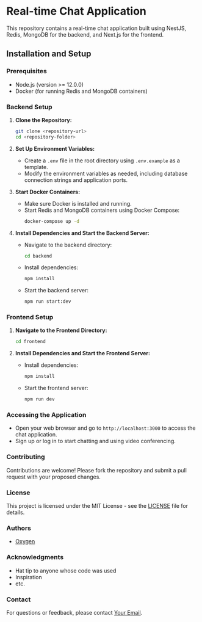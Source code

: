 # Real-time Chat Application

This repository contains a real-time chat application built using NestJS, Redis, MongoDB for the backend, and Next.js for the frontend.

## Installation and Setup

### Prerequisites
- Node.js (version >= 12.0.0)
- Docker (for running Redis and MongoDB containers)

### Backend Setup

1. **Clone the Repository:**
    ```bash
    git clone <repository-url>
    cd <repository-folder>
    ```

2. **Set Up Environment Variables:**
    - Create a `.env` file in the root directory using `.env.example` as a template.
    - Modify the environment variables as needed, including database connection strings and application ports.

3. **Start Docker Containers:**
    - Make sure Docker is installed and running.
    - Start Redis and MongoDB containers using Docker Compose:
        ```bash
        docker-compose up -d
        ```

4. **Install Dependencies and Start the Backend Server:**
    - Navigate to the backend directory:
        ```bash
        cd backend
        ```
    - Install dependencies:
        ```bash
        npm install
        ```
    - Start the backend server:
        ```bash
        npm run start:dev
        ```

### Frontend Setup

1. **Navigate to the Frontend Directory:**
    ```bash
    cd frontend
    ```

2. **Install Dependencies and Start the Frontend Server:**
    - Install dependencies:
        ```bash
        npm install
        ```
    - Start the frontend server:
        ```bash
        npm run dev
        ```

### Accessing the Application

- Open your web browser and go to `http://localhost:3000` to access the chat application.
- Sign up or log in to start chatting and using video conferencing.


### Contributing

Contributions are welcome! Please fork the repository and submit a pull request with your proposed changes.

### License

This project is licensed under the MIT License - see the [LICENSE](LICENSE) file for details.

### Authors

- [Oxygen](https://github.com/system01no2l)

### Acknowledgments

- Hat tip to anyone whose code was used
- Inspiration
- etc.

### Contact

For questions or feedback, please contact [Your Email](mailto:duybatran2110@example.com).


